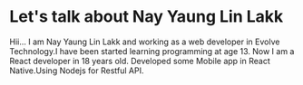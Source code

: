 # Let's talk about Nay Yaung Lin Lakk

Hii... I am Nay Yaung Lin Lakk and working as a web developer in Evolve Technology.I have been started learning programming at age 13. Now I am a React developer in 18 years old. Developed some Mobile app in React Native.Using Nodejs for Restful API.
